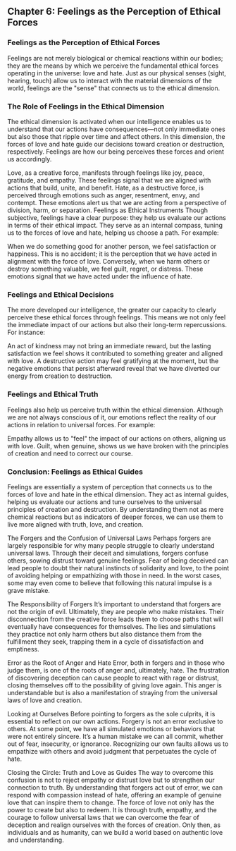 ## Chapter 6: Feelings as the Perception of Ethical Forces
### Feelings as the Perception of Ethical Forces
Feelings are not merely biological or chemical reactions within our bodies; they are the means by which we perceive the fundamental ethical forces operating in the universe: love and hate. Just as our physical senses (sight, hearing, touch) allow us to interact with the material dimensions of the world, feelings are the "sense" that connects us to the ethical dimension.

### The Role of Feelings in the Ethical Dimension
The ethical dimension is activated when our intelligence enables us to understand that our actions have consequences—not only immediate ones but also those that ripple over time and affect others. In this dimension, the forces of love and hate guide our decisions toward creation or destruction, respectively. Feelings are how our being perceives these forces and orient us accordingly.

Love, as a creative force, manifests through feelings like joy, peace, gratitude, and empathy. These feelings signal that we are aligned with actions that build, unite, and benefit.
Hate, as a destructive force, is perceived through emotions such as anger, resentment, envy, and contempt. These emotions alert us that we are acting from a perspective of division, harm, or separation.
Feelings as Ethical Instruments
Though subjective, feelings have a clear purpose: they help us evaluate our actions in terms of their ethical impact. They serve as an internal compass, tuning us to the forces of love and hate, helping us choose a path. For example:

When we do something good for another person, we feel satisfaction or happiness. This is no accident; it is the perception that we have acted in alignment with the force of love.
Conversely, when we harm others or destroy something valuable, we feel guilt, regret, or distress. These emotions signal that we have acted under the influence of hate.
### Feelings and Ethical Decisions
The more developed our intelligence, the greater our capacity to clearly perceive these ethical forces through feelings. This means we not only feel the immediate impact of our actions but also their long-term repercussions. For instance:

An act of kindness may not bring an immediate reward, but the lasting satisfaction we feel shows it contributed to something greater and aligned with love.
A destructive action may feel gratifying at the moment, but the negative emotions that persist afterward reveal that we have diverted our energy from creation to destruction.
### Feelings and Ethical Truth
Feelings also help us perceive truth within the ethical dimension. Although we are not always conscious of it, our emotions reflect the reality of our actions in relation to universal forces. For example:

Empathy allows us to "feel" the impact of our actions on others, aligning us with love.
Guilt, when genuine, shows us we have broken with the principles of creation and need to correct our course.
### Conclusion: Feelings as Ethical Guides
Feelings are essentially a system of perception that connects us to the forces of love and hate in the ethical dimension. They act as internal guides, helping us evaluate our actions and tune ourselves to the universal principles of creation and destruction. By understanding them not as mere chemical reactions but as indicators of deeper forces, we can use them to live more aligned with truth, love, and creation.

The Forgers and the Confusion of Universal Laws
Perhaps forgers are largely responsible for why many people struggle to clearly understand universal laws. Through their deceit and simulations, forgers confuse others, sowing distrust toward genuine feelings. Fear of being deceived can lead people to doubt their natural instincts of solidarity and love, to the point of avoiding helping or empathizing with those in need. In the worst cases, some may even come to believe that following this natural impulse is a grave mistake.

The Responsibility of Forgers
It’s important to understand that forgers are not the origin of evil. Ultimately, they are people who make mistakes. Their disconnection from the creative force leads them to choose paths that will eventually have consequences for themselves. The lies and simulations they practice not only harm others but also distance them from the fulfillment they seek, trapping them in a cycle of dissatisfaction and emptiness.

Error as the Root of Anger and Hate
Error, both in forgers and in those who judge them, is one of the roots of anger and, ultimately, hate. The frustration of discovering deception can cause people to react with rage or distrust, closing themselves off to the possibility of giving love again. This anger is understandable but is also a manifestation of straying from the universal laws of love and creation.

Looking at Ourselves
Before pointing to forgers as the sole culprits, it is essential to reflect on our own actions. Forgery is not an error exclusive to others. At some point, we have all simulated emotions or behaviors that were not entirely sincere. It’s a human mistake we can all commit, whether out of fear, insecurity, or ignorance. Recognizing our own faults allows us to empathize with others and avoid judgment that perpetuates the cycle of hate.

Closing the Circle: Truth and Love as Guides
The way to overcome this confusion is not to reject empathy or distrust love but to strengthen our connection to truth. By understanding that forgers act out of error, we can respond with compassion instead of hate, offering an example of genuine love that can inspire them to change. The force of love not only has the power to create but also to redeem. It is through truth, empathy, and the courage to follow universal laws that we can overcome the fear of deception and realign ourselves with the forces of creation. Only then, as individuals and as humanity, can we build a world based on authentic love and understanding.







